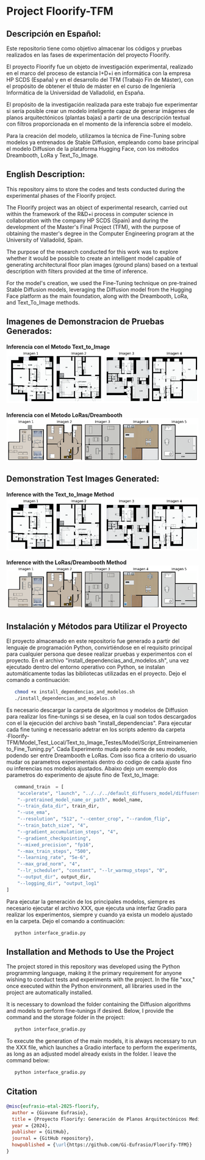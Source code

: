 # Project Floorify-TFM

## Descripción en Español:

Este repositorio tiene como objetivo almacenar los códigos y pruebas realizados en las fases de experimentación del proyecto Floorify.

El proyecto Floorify fue un objeto de investigación experimental, realizado en el marco del proceso de estancia I+D+i en informática con la empresa HP SCDS (España) y en el desarrollo del TFM (Trabajo Fin de Máster), con el propósito de obtener el título de máster en el curso de Ingeniería Informática de la Universidad de Valladolid, en España.

El propósito de la investigación realizada para este trabajo fue experimentar si sería posible crear un modelo inteligente capaz de generar imágenes de planos arquitectónicos (plantas bajas) a partir de una descripción textual con filtros proporcionada en el momento de la inferencia sobre el modelo.

Para la creación del modelo, utilizamos la técnica de Fine-Tuning sobre modelos ya entrenados de Stable Diffusion, empleando como base principal el modelo Diffusion de la plataforma Hugging Face, con los métodos Dreambooth, LoRa y Text_To_Image.

## English Description:

This repository aims to store the codes and tests conducted during the experimental phases of the Floorify project.

The Floorify project was an object of experimental research, carried out within the framework of the R&D+i process in computer science in collaboration with the company HP SCDS (Spain) and during the development of the Master's Final Project (TFM), with the purpose of obtaining the master's degree in the Computer Engineering program at the University of Valladolid, Spain.

The purpose of the research conducted for this work was to explore whether it would be possible to create an intelligent model capable of generating architectural floor plan images (ground plans) based on a textual description with filters provided at the time of inference.

For the model's creation, we used the Fine-Tuning technique on pre-trained Stable Diffusion models, leveraging the Diffusion model from the Hugging Face platform as the main foundation, along with the Dreambooth, LoRa, and Text_To_Image methods.

## Imagenes de Demonstracion de Pruebas Generados:

#### Inferencia con el Metodo Text_to_Image !["Inferencia con el Metodo Text_to_Image"](git_Img/Modelo2prompt2_TextToImage.png)

#### Inferencia con el Metodo LoRas/Dreambooth !["Inferencia con el Metodo LoRas/Dreambooth"](git_Img/Pruebas_02_LoRas.png)

## Demonstration Test Images Generated:

#### Inference with the Text_to_Image Method !["Inference with the Text_to_Image Method"](git_Img/Modelo2prompt2_TextToImage.png)

#### Inference with the LoRas/Dreambooth Method !["Inference with the LoRas/Dreambooth Method"](git_Img/Pruebas_02_LoRas.png)

## Instalación y Métodos para Utilizar el Proyecto

El proyecto almacenado en este repositorio fue generado a partir del lenguaje de programación Python, convirtiéndose en el requisito principal para cualquier persona que desee realizar pruebas y experimentos con el proyecto.
En el archivo "install_dependencias_and_modelos.sh", una vez ejecutado dentro del entorno operativo con Python, se instalan automáticamente todas las bibliotecas utilizadas en el proyecto. Dejo el comando a continuación:

```bash
   chmod +x install_dependencias_and_modelos.sh
   ./install_dependencias_and_modelos.sh
```

Es necesario descargar la carpeta de algoritmos y modelos de Diffusion para realizar los fine-tunings si se desea, en la cual son todos descargados con el la ejecución del archivo bash "install_dependencias". Para ejecutar cada fine tuning e necessario adetrar en los scripts adentro da carpeta ·Floorify-TFM/Model_Test_Local/Text_to_Image_Testes/Model/Script_Entreinameniento_Fine_Tuning.py". Cada Experimento muda pelo nome de seu modelo, podendo ser entre Dreambooth e LoRas. Com isso fica a criterio do usuario mudar os parametros experimentais dentro do codigo de cada ajuste fino ou inferencias nos modelos ajustados. Abaixo dejo um exemplo dos parametros do experimento de ajsute fino de Text_to_Image:

```python
   command_train  = [
    "accelerate", "launch", "../../../default_diffusers_model/diffusers/examples/text_to_image/train_text_to_image.py",
    "--pretrained_model_name_or_path", model_name,
    "--train_data_dir", train_dir,
    "--use_ema",
    "--resolution", "512", "--center_crop", "--random_flip",
    "--train_batch_size", "4",
    "--gradient_accumulation_steps", "4",
    "--gradient_checkpointing",
    "--mixed_precision", "fp16",
    "--max_train_steps", "500",
    "--learning_rate", "5e-6",
    "--max_grad_norm", "4",
    "--lr_scheduler", "constant", "--lr_warmup_steps", "0",
    "--output_dir", output_dir,
    "--logging_dir", "output_log1"
]
```

Para ejecutar la generación de los principales modelos, siempre es necesario ejecutar el archivo XXX, que ejecuta una interfaz Gradio para realizar los experimentos, siempre y cuando ya exista un modelo ajustado en la carpeta. Dejo el comando a continuación:

```bash
   python interface_gradio.py
```

## Installation and Methods to Use the Project

The project stored in this repository was developed using the Python programming language, making it the primary requirement for anyone wishing to conduct tests and experiments with the project.
In the file "xxx," once executed within the Python environment, all libraries used in the project are automatically installed.

It is necessary to download the folder containing the Diffusion algorithms and models to perform fine-tunings if desired. Below, I provide the command and the storage folder in the project:

```bash
   python interface_gradio.py
```

To execute the generation of the main models, it is always necessary to run the XXX file, which launches a Gradio interface to perform the experiments, as long as an adjusted model already exists in the folder. I leave the command below:

```bash
   python interface_gradio.py
```

## Citation

```bibtex
@misc{eufrasio-etal-2025-floorify,
  author = {Giovane Eufrasio},
  title = {Proyecto Floorify: Generación de Planos Arquitectónicos Mediante Inteligencia Artificial Generativa},
  year = {2024},
  publisher = {GitHub},
  journal = {GitHub repository},
  howpublished = {\url{https://github.com/Gi-Eufrasio/Floorify-TFM}}
}
```
